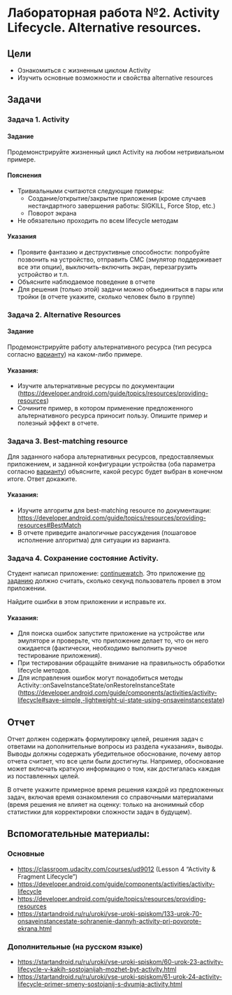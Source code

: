 # Лабораторная работа №2. Activity Lifecycle. Alternative resources.  
## Цели  
* Ознакомиться с жизненным циклом Activity  
* Изучить основные возможности и свойства alternative resources  
  
## Задачи  
### Задача 1. Activity  
#### Задание  
Продемонстрируйте жизненный цикл Activity на любом нетривиальном примере.  
  
#### Пояснения  
* Тривиальными считаются следующие примеры:  
  * Создание/открытие/закрытие приложения (кроме случаев нестандартного завершения работы: SIGKILL, Force Stop, etc.)
  * Поворот экрана  
* Не обязательно проходить по всем lifecycle методам  
  
#### Указания  
* Проявите фантазию и деструктивные способности: попробуйте позвонить на устройство, отправить СМС (эмулятор поддерживает все эти опции), выключить-включить экран, перезагрузить устройство и т.п.  
* Объясните наблюдаемое поведение в отчете  
* Для решения (только этой) задачи можно объединиться в пары или тройки (в отчете укажите, сколько человек было в группе)  
  
### Задача 2. Alternative Resources  
#### Задание  
Продемонстрируйте работу альтернативного ресурса (тип ресурса согласно [варианту](VARIANTS02.md)) на каком-либо примере.  
  
#### Указания:  
* Изучите альтернативные ресурсы по документации (https://developer.android.com/guide/topics/resources/providing-resources)
* Сочините пример, в котором применение предложенного альтернативного ресурса приносит пользу. Опишите пример и полезный эффект в отчете.
  
### Задача 3. Best-matching resource  
Для заданного набора альтернативных ресурсов, предоставляемых приложением, и заданной конфигурации устройства (оба параметра согласно [варианту](VARIANTS03.txt)) объясните, какой ресурс будет выбран в конечном итоге. Ответ докажите.  
  
#### Указания:  
* Изучите алгоритм для best-matching resource по документации: https://developer.android.com/guide/topics/resources/providing-resources#BestMatch  
* В отчете приведите аналогичные рассуждения (пошаговое исполнение алгоритма) для ситуации из варианта.  
  
### Задача 4. Сохранение состояние Activity.  
Студент написал приложение: [continuewatch](continuewatch). Это приложение [по заданию](continuewatch/README.md) должно считать, сколько секунд пользователь провел в этом приложении.  

Найдите ошибки в этом приложении и исправьте их.  
  
#### Указания:  
* Для поиска ошибок запустите приложение на устройстве или эмуляторе и проверьте, что приложение делает то, что он него ожидается (фактически, необходимо выполнить ручное тестирование приложения).
* При тестировании обращайте внимание на правильность обработки lifecycle методов.  
* Для исправления ошибок могут понадобиться методы Activity::onSaveInstanceState/onRestoreInstanceState (https://developer.android.com/guide/components/activities/activity-lifecycle#save-simple,-lightweight-ui-state-using-onsaveinstancestate)  
  
## Отчет  
Отчет должен содержать формулировку целей, решения задач с ответами на дополнительные вопросы из раздела «указания», выводы. Выводы должны содержать убедительное обоснование, почему автор отчета считает, что все цели были достигнуты. Например, обоснование может включать краткую информацию о том, как достигалась каждая из поставленных целей.

В отчете укажите примерное время решения каждой из предложенных задач, включая время ознакомления со справочными материалами (время решения не влияет на оценку: только на анонимный сбор статистики для корректировки сложности задач в будущем).
  
## Вспомогательные материалы:  
### Основные
* https://classroom.udacity.com/courses/ud9012 (Lesson 4 “Activity & Fragment Lifecycle”)  
* https://developer.android.com/guide/components/activities/activity-lifecycle  
* https://developer.android.com/guide/topics/resources/providing-resources
* https://startandroid.ru/ru/uroki/vse-uroki-spiskom/133-urok-70-onsaveinstancestate-sohranenie-dannyh-activity-pri-povorote-ekrana.html

### Дополнительные (на русском языке)  
* https://startandroid.ru/ru/uroki/vse-uroki-spiskom/60-urok-23-activity-lifecycle-v-kakih-sostojanijah-mozhet-byt-activity.html  
* https://startandroid.ru/ru/uroki/vse-uroki-spiskom/61-urok-24-activity-lifecycle-primer-smeny-sostojanij-s-dvumja-activity.html  